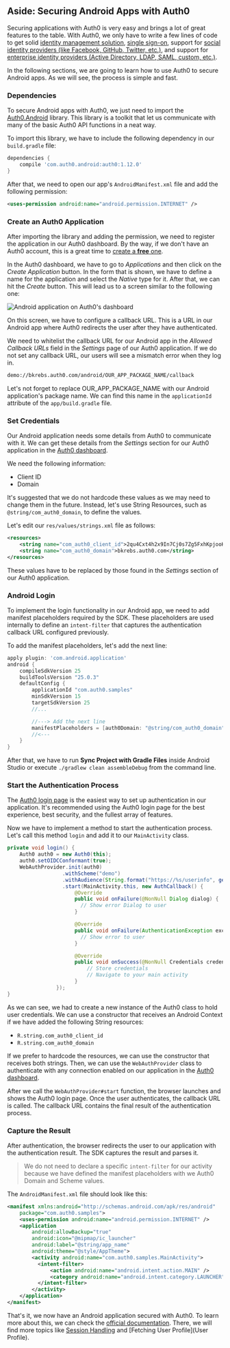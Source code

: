 ## Aside: Securing Android Apps with Auth0

Securing applications with Auth0 is very easy and brings a lot of great features to the table. With Auth0, we only have to write a few lines of code to get solid [identity management solution](https://auth0.com/user-management),
[single sign-on](https://auth0.com/docs/sso/single-sign-on), support for [social identity providers (like Facebook, GitHub, Twitter, etc.)](https://auth0.com/docs/identityproviders), and support for [enterprise identity providers (Active Directory, LDAP, SAML, custom, etc.)](https://auth0.com/enterprise).

In the following sections, we are going to learn how to use Auth0 to secure Android apps. As we will see, the process is simple and fast.

### Dependencies

To secure Android apps with Auth0, we just need to import the [Auth0.Android](https://github.com/auth0/Auth0.Android) library. This library is a toolkit that let us communicate with many of the basic Auth0 API functions in a neat way.

To import this library, we have to include the following dependency in our `build.gradle` file:

```groovy
dependencies {
    compile 'com.auth0.android:auth0:1.12.0'
}
```

After that, we need to open our app's `AndroidManifest.xml` file and add the following permission:

```xml
<uses-permission android:name="android.permission.INTERNET" />
```

### Create an Auth0 Application

After importing the library and adding the permission, we need to register the application in our Auth0 dashboard. By the way, if we don't have an Auth0 account, this is a great time to <a href="https://auth0.com/signup" data-amp-replace="CLIENT_ID" data-amp-addparams="anonId=CLIENT_ID(cid-scope-cookie-fallback-name)">create a **free** one</a>.

In the Auth0 dashboard, we have to go to _Applications_ and then click on the _Create Application_ button. In the form that is shown, we have to define a name for the application and select the _Native_ type for it. After that, we can hit the _Create_ button. This will lead us to a screen similar to the following one:

![Android application on Auth0's dashboard](https://cdn2.auth0.com/docs/media/articles/angularjs/app_dashboard.png)

On this screen, we have to configure a callback URL. This is a URL in our Android app where Auth0 redirects the user after they have authenticated.

We need to whitelist the callback URL for our Android app in the _Allowed Callback URLs_ field in the _Settings_ page of our Auth0 application. If we do not set any callback URL, our users will see a mismatch error when they log in.

```bash
demo://bkrebs.auth0.com/android/OUR_APP_PACKAGE_NAME/callback
```

Let's not forget to replace OUR_APP_PACKAGE_NAME with our Android application's package name. We can find this name in the `applicationId` attribute of the `app/build.gradle` file.

### Set Credentials

Our Android application needs some details from Auth0 to communicate with it. We can get these details from the _Settings_ section for our Auth0 application in the [Auth0 dashboard](https://manage.auth0.com/#applications).

We need the following information:

- Client ID
- Domain

It's suggested that we do not hardcode these values as we may need to change them in the future. Instead, let's use String Resources, such as `@string/com_auth0_domain`, to define the values.

Let's edit our `res/values/strings.xml` file as follows:

```xml
<resources>
    <string name="com_auth0_client_id">2qu4Cxt4h2x9In7Cj0s7Zg5FxhKpjooK</string>
    <string name="com_auth0_domain">bkrebs.auth0.com</string>
</resources>
```

These values have to be replaced by those found in the _Settings_ section of our Auth0 application.

### Android Login

To implement the login functionality in our Android app, we need to add manifest placeholders required by the SDK. These placeholders are used internally to define an `intent-filter` that captures the authentication callback URL configured previously.

To add the manifest placeholders, let's add the next line:

```groovy
apply plugin: 'com.android.application'
android {
    compileSdkVersion 25
    buildToolsVersion "25.0.3"
    defaultConfig {
        applicationId "com.auth0.samples"
        minSdkVersion 15
        targetSdkVersion 25
        //...

        //---> Add the next line
        manifestPlaceholders = [auth0Domain: "@string/com_auth0_domain", auth0Scheme: "demo"]
        //<---
    }
}
```

After that, we have to run **Sync Project with Gradle Files** inside Android Studio or execute `./gradlew clean assembleDebug` from the command line.

### Start the Authentication Process

The [Auth0 login page](https://auth0.com/docs/hosted-pages/login) is the easiest way to set up authentication in our application. It's recommended using the Auth0 login page for the best experience, best security, and the fullest array of features.

Now we have to implement a method to start the authentication process. Let's call this method `login` and add it to our `MainActivity` class.

```java
private void login() {
    Auth0 auth0 = new Auth0(this);
    auth0.setOIDCConformant(true);
    WebAuthProvider.init(auth0)
                  .withScheme("demo")
                  .withAudience(String.format("https://%s/userinfo", getString(R.string.com_auth0_domain)))
                  .start(MainActivity.this, new AuthCallback() {
                      @Override
                      public void onFailure(@NonNull Dialog dialog) {
                        // Show error Dialog to user
                      }

                      @Override
                      public void onFailure(AuthenticationException exception) {
                        // Show error to user
                      }

                      @Override
                      public void onSuccess(@NonNull Credentials credentials) {
                          // Store credentials
                          // Navigate to your main activity
                      }
                });
}
```

As we can see, we had to create a new instance of the Auth0 class to hold user credentials. We can use a constructor that receives an Android Context if we have added the following String resources:

- `R.string.com_auth0_client_id`
- `R.string.com_auth0_domain`

If we prefer to hardcode the resources, we can use the constructor that receives both strings. Then, we can use the `WebAuthProvider` class to authenticate with any connection enabled on our application in the [Auth0 dashboard](https://manage.auth0.com/#applications).

After we call the `WebAuthProvider#start` function, the browser launches and shows the Auth0 login page. Once the user authenticates, the callback URL is called. The callback URL contains the final result of the authentication process.

### Capture the Result

After authentication, the browser redirects the user to our application with the authentication result. The SDK captures the result and parses it.

> We do not need to declare a specific `intent-filter` for our activity because we have defined the manifest placeholders with we Auth0 Domain and Scheme values.

The `AndroidManifest.xml` file should look like this:

```xml
<manifest xmlns:android="http://schemas.android.com/apk/res/android"
    package="com.auth0.samples">
    <uses-permission android:name="android.permission.INTERNET" />
    <application
        android:allowBackup="true"
        android:icon="@mipmap/ic_launcher"
        android:label="@string/app_name"
        android:theme="@style/AppTheme">
        <activity android:name="com.auth0.samples.MainActivity">
          <intent-filter>
              <action android:name="android.intent.action.MAIN" />
              <category android:name="android.intent.category.LAUNCHER" />
          </intent-filter>
        </activity>
    </application>
</manifest>
```

That's it, we now have an Android application secured with Auth0. To learn more about this, we can check the [official documentation](https://auth0.com/docs/quickstart/native/android/). There, we will find more topics like [Session Handling](https://auth0.com/docs/quickstart/native/android/03-session-handling) and [Fetching User Profile](User Profile).
